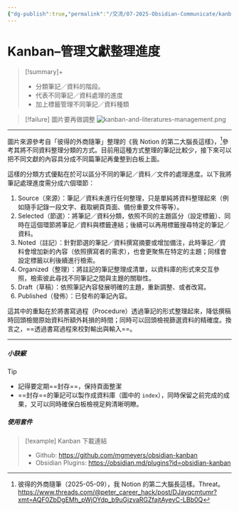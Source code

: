 ```yaml
---
{"dg-publish":true,"permalink":"/交流/07-2025-Obsidian-Communicate/kanban-and-literatures-management/","title":"Kanban管理文獻整理進度","tags":["🪨自籌Obsidian工作坊","🎯學習歷程檔案"],"noteIcon":"3","created":"2025-06-02T02:35:22.433+08:00","updated":"2025-06-18T14:32:11.206+08:00"}
---
```





# Kanban–管理文獻整理進度

> [!summary]+
> - 分類筆記／資料的階段。
> - 代表不同筆記／資料處理的進度
> - 加上標籤管理不同筆記／資料種類



> [!failure] 圖片要再做調整
> ![kanban-and-literatures-management.png](/img/user/%E4%BA%A4%E6%B5%81/07-2025-Obsidian-Communicate/ob%E4%BA%A4%E6%B5%81%E6%BA%96%E5%82%99/kanban-and-literatures-management.png)

---


圖片來源參考自「彼得的外商隨筆」整理的《我 Notion 的第二大腦長這樣》，[^1]參考其將不同資料整理分類的方式。目前用這種方式整理的筆記比較少，接下來可以把不同文獻的內容具分成不同篇筆記再彙整到白板上面。


這樣的分類方式優點在於可以區分不同的筆記／資料／文件的處理進度。以下我將筆記處理進度需分成六個環節：
1. Source（來源）：筆記／資料未進行任何整理，只是單純將資料整理起來（例如隨手記錄一段文字、截取網頁頁面、備份重要文件等等）。
2. Selected（節選）：將筆記／資料分類，依照不同的主題區分（設定標籤）、同時在這個環節將筆記／資料與標籤連結；後續可以再用標籤搜尋特定的筆記／資料。
3. Noted（註記）：針對節選的筆記／資料撰寫摘要或增加備注，此時筆記／資料會增加新的內容（依照撰寫者的需求），也會更聚焦在特定的主題；同樣會設定標籤以利後續進行檢索。
4. Organized（整理）：將註記的筆記整理成清單，以資料庫的形式來交互參照，檢索彼此尋找不同筆記之間與主題的關聯性。
5. Draft（草稿）：依照筆記內容發展明確的主題，重新調整、或者改寫。
6. Published（發佈）：已發布的筆記內容。

這其中的重點在於將書寫過程（Procedure）透過筆記的形式整理起來，降低撰稿時回頭檢閱原始資料所額外耗損的時間；同時可以回頭檢視篩選資料的精確度。換言之，==透過書寫過程來校對輸出與輸入==。

---


##### 小訣竅
> [!tip] 
> - 記得要定期==封存==，保持頁面整潔
> - ==封存==的筆記可以製作成資料庫（圖中的 `index`），同時保留之前完成的成果，又可以同時確保白板檢視足夠清晰明瞭。



##### 使用套件


> [!example] Kanban 下載連結
> - Github: https://github.com/mgmeyers/obsidian-kanban
> - Obsidian Plugins: https://obsidian.md/plugins?id=obsidian-kanban











[^1]: 彼得的外商隨筆（2025-05-09），我 Notion 的第二大腦長這樣。Threat。 https://www.threads.com/@peter_career_hack/post/DJayqcmtumr?xmt=AQF0ZbDgEMh_pWjOYdp_b9uGjzvaRGZfajtAyeyC-LBb0Q







